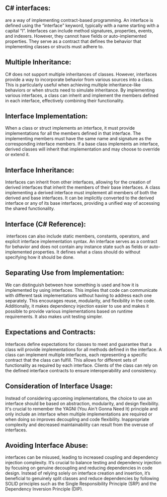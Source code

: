 ## C# interfaces:

are a way of implementing contract-based programming. An interface is defined using the “interface” keyword, typically with a name starting with a capital “I”. Interfaces can include method signatures, properties, events, and indexers. However, they cannot have fields or auto-implemented properties. They serve as a contract that defines the behavior that implementing classes or structs must adhere to.

## Multiple Inheritance:

C# does not support multiple inheritances of classes. However, interfaces provide a way to incorporate behavior from various sources into a class. This is particularly useful when achieving multiple inheritance-like behaviors or when structs need to simulate inheritance. By implementing various interfaces, a class can inherit and implement the members defined in each interface, effectively combining their functionality.

## Interface Implementation:

When a class or struct implements an interface, it must provide implementations for all the members defined in that interface. The implementing members must have the same name and signature as the corresponding interface members. If a base class implements an interface, derived classes will inherit that implementation and may choose to override or extend it.

## Interface Inheritance:

Interfaces can inherit from other interfaces, allowing for the creation of derived interfaces that inherit the members of their base interfaces. A class implementing a derived interface must implement all members of both the derived and base interfaces. It can be implicitly converted to the derived interface or any of its base interfaces, providing a unified way of accessing the shared functionality.

## Interface (C# Reference):

 interfaces can also include static members, constants, operators, and explicit interface implementation syntax. An interface serves as a contract for behavior and does not contain any instance state such as fields or auto-implemented properties. It defines what a class should do without specifying how it should be done.

## Separating Use from Implementation:

We can distinguish between how something is used and how it is implemented by using interfaces. This implies that code can communicate with different task implementations without having to address each one separately. This encourages reuse, modularity, and flexibility in the code. Additionally, it makes dependency injection easier to use and makes it possible to provide various implementations based on runtime requirements. It also makes unit testing simpler. 

## Expectations and Contracts:

Interfaces define expectations for classes to meet and guarantee that a class will provide implementations for all methods defined in the interface. A class can implement multiple interfaces, each representing a specific contract that the class can fulfill. This allows for different sets of functionality as required by each interface. Clients of the class can rely on the defined interface contracts to ensure interoperability and consistency.

## Consideration of Interface Usage:

Instead of considering upcoming implementations, the choice to use an interface should be based on abstraction, modularity, and design flexibility. It's crucial to remember the YAGNI (You Ain't Gonna Need It) principle and only include an interface when multiple implementations are required or when doing so improves decoupling and code flexibility. Inappropriate complexity and decreased maintainability can result from the overuse of interfaces.

## Avoiding Interface Abuse:

interfaces can be misused, leading to increased coupling and dependency injection complexity. It’s crucial to balance testing and dependency injection by focusing on genuine decoupling and reducing dependencies in code design. Instead of relying solely on interface creation and insertion, it’s beneficial to genuinely split classes and reduce dependencies by following SOLID principles such as the Single Responsibility Principle (SRP) and the Dependency Inversion Principle (DIP).
